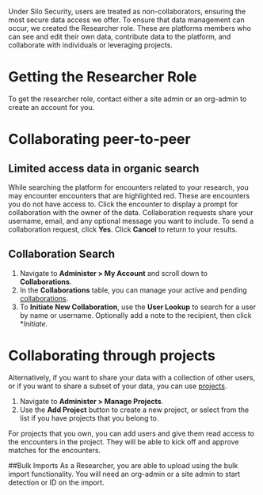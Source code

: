 Under Silo Security, users are treated as non-collaborators, ensuring the most secure data access we offer. To ensure that data management can occur, we created the Researcher role. These are platforms members who can see and edit their own data, contribute data to the platform, and collaborate with individuals or leveraging projects.

# Getting the Researcher Role
To get the researcher role, contact either a site admin or an org-admin to create an account for you.

# Collaborating peer-to-peer
## Limited access data in organic search
While searching the platform for encounters related to your research, you may encounter encounters that are highlighted red. These are encounters you do not have access to. Click the encounter to display a prompt for collaboration with the owner of the data.
Collaboration requests share your username, email, and any optional message you want to include. To send a collaboration request, click **Yes**. Click **Cancel** to return to your results.

## Collaboration Search
1. Navigate to **Administer > My Account** and scroll down to **Collaborations**.
2. In the **Collaborations** table, you can manage your active and pending [collaborations](https://docs.wildme.org/docs/researchers/silo_security#collaborations).
3. To **Initiate New Collaboration**, use the **User Lookup** to search for a user by name or username. Optionally add a note to the recipient, then click **Initiate*.

# Collaborating through projects
Alternatively, if you want to share your data with a collection of other users, or if you want to share a subset of your data, you can use [projects](https://docs.wildme.org/docs/researchers/projects).
1. Navigate to **Administer > Manage Projects**.
2. Use the **Add Project** button to create a new project, or select from the list if you have projects that you belong to.

For projects that you own, you can add users and give them read access to the encounters in the project. They will be able to kick off and approve matches for the encounters.

##Bulk Imports
As a Researcher, you are able to upload using the bulk import functionality. You will need an org-admin or a site admin to start detection or ID on the import.
